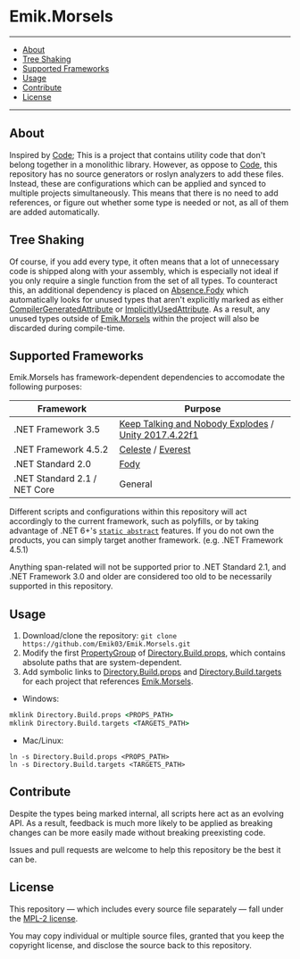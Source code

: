 # Emik.Morsels

---

- [About](#about)
- [Tree Shaking](#tree-shaking)
- [Supported Frameworks](#supported-frameworks)
- [Usage](#usage)
- [Contribute](#contribute)
- [License](#license)

---

## About

Inspired by [Code](https://github.com/shaynevanasperen/Code/); This is a project that contains utility code that don't belong together in a monolithic library. However, as oppose to [Code](https://github.com/shaynevanasperen/Code/), this repository has no source generators or roslyn analyzers to add these files. Instead, these are configurations which can be applied and synced to multiple projects simultaneously. This means that there is no need to add references, or figure out whether some type is needed or not, as all of them are added automatically.

## Tree Shaking

Of course, if you add every type, it often means that a lot of unnecessary code is shipped along with your assembly, which is especially not ideal if you only require a single function from the set of all types. To counteract this, an additional dependency is placed on [Absence.Fody](https://github.com/Emik03/Absence.Fody/) which automatically looks for unused types that aren't explicitly marked as either [CompilerGeneratedAttribute](https://learn.microsoft.com/en-us/dotnet/api/system.runtime.compilerservices.compilergeneratedattribute?view=net-7.0) or [ImplicitlyUsedAttribute](https://www.jetbrains.com/help/resharper/Reference__Code_Annotation_Attributes.html#UsedImplicitlyAttribute). As a result, any unused types outside of [Emik.Morsels](https://github.com/Emik03/Emik.Morsels) within the project will also be discarded during compile-time.

## Supported Frameworks

Emik.Morsels has framework-dependent dependencies to accomodate the following purposes:

| Framework                    | Purpose                                                                                                                               |
|------------------------------|---------------------------------------------------------------------------------------------------------------------------------------|
| .NET Framework 3.5           | [Keep Talking and Nobody Explodes](https://keeptalkinggame.com/) / [Unity 2017.4.22f1](https://unity3d.com/unity/whats-new/2017.4.22) |
| .NET Framework 4.5.2         | [Celeste](https://www.celestegame.com/) / [Everest](https://everestapi.github.io/)                                                    |
| .NET Standard 2.0            | [Fody](https://github.com/Fody/Home)                                                                                                  |
| .NET Standard 2.1 / NET Core | General                                                                                                                               |

Different scripts and configurations within this repository will act accordingly to the current framework, such as polyfills, or by taking advantage of .NET 6+'s [`static abstract`](https://learn.microsoft.com/en-us/dotnet/core/compatibility/core-libraries/6.0/static-abstract-interface-methods) features. If you do not own the products, you can simply target another framework. (e.g. .NET Framework 4.5.1)

Anything span-related will not be supported prior to .NET Standard 2.1, and .NET Framework 3.0 and older are considered too old to be necessarily supported in this repository.

## Usage

1. Download/clone the repository: `git clone https://github.com/Emik03/Emik.Morsels.git`
2. Modify the first [PropertyGroup](https://learn.microsoft.com/en-us/visualstudio/msbuild/propertygroup-element-msbuild?view=vs-2022) of [Directory.Build.props](https://github.com/Emik03/Emik.Morsels/blob/main/Directory.Build.props), which contains absolute paths that are system-dependent.
3. Add symbolic links to [Directory.Build.props](https://github.com/Emik03/Emik.Morsels/blob/main/Directory.Build.props) and [Directory.Build.targets](https://github.com/Emik03/Emik.Morsels/blob/main/Directory.Build.targets) for each project that references [Emik.Morsels](https://github.com/Emik03/Emik.Morsels).

* Windows:

```bat
mklink Directory.Build.props <PROPS_PATH>
mklink Directory.Build.targets <TARGETS_PATH>
```

* Mac/Linux:

```shell
ln -s Directory.Build.props <PROPS_PATH>
ln -s Directory.Build.targets <TARGETS_PATH>
```

## Contribute

Despite the types being marked internal, all scripts here act as an evolving API. As a result, feedback is much more likely to be applied as breaking changes can be more easily made without breaking preexisting code.

Issues and pull requests are welcome to help this repository be the best it can be.

## License

This repository — which includes every source file separately — fall under the [MPL-2 license](https://www.mozilla.org/en-US/MPL/2.0/).

You may copy individual or multiple source files, granted that you keep the copyright license, and disclose the source back to this repository.

